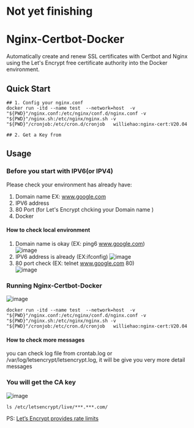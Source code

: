 # Not yet finishing 


# Nginx-Certbot-Docker
Automatically create and renew SSL certificates with Certbot and Nginx using the Let's Encrypt free certificate authority into the Docker environment. 

## Quick Start
```shell
## 1. Config your nginx.conf 
docker run -itd --name test  --network=host  -v "${PWD}"/nginx.conf:/etc/nginx/conf.d/nginx.conf -v "${PWD}"/nginx.sh:/etc/nginx/nginx.sh -v "${PWD}"/cronjob:/etc/cron.d/cronjob   williehao:nginx-cert:V20.04

## 2. Get a Key from 

```



## Usage
### Before you start with IPV6(or IPV4)
Please check your environment has already have:     
   1. Domain name EX: www.google.com
   2. IPV6 address 
   3. 80 Port (for Let's Encrypt chcking your Domain name )
   4. Docker 

#### How to check local environment
   1. Domain name is okay (EX: ping6 www.google.com)   
![image](https://user-images.githubusercontent.com/15116422/222399319-13ba7eac-3caa-45ed-b790-fd721e487379.png)
   2. IPV6 address is already (EX:ifconfig)
![image](https://user-images.githubusercontent.com/15116422/222400801-9485e9ab-2824-4790-aa92-d6cfbf9aa4b6.png)
   3. 80 port check (EX: telnet www.google.com 80)   
![image](https://user-images.githubusercontent.com/15116422/222610114-5e755013-946f-4cea-ba1e-d7ba30c69eb1.png)

### Running Nginx-Certbot-Docker
![image](https://user-images.githubusercontent.com/15116422/223012315-9b8c2ac3-299e-4d2a-b755-cfdeb9cbaf6e.png)
```shell
docker run -itd --name test  --network=host  -v "${PWD}"/nginx.conf:/etc/nginx/conf.d/nginx.conf -v "${PWD}"/nginx.sh:/etc/nginx/nginx.sh -v "${PWD}"/cronjob:/etc/cron.d/cronjob   williehao:nginx-cert:V20.04

```

#### How to check more messages
you can check log file from crontab.log or /var/log/letsencrypt/letsencrypt.log, it will be give you very more detail messages 

### You will get the CA key
![image](https://user-images.githubusercontent.com/15116422/223026211-7ca19c6b-7a62-4559-9412-b835075b4db1.png)

```shell
ls /etc/letsencrypt/live/***.***.com/
```

PS: [Let’s Encrypt provides rate limits](https://letsencrypt.org/docs/rate-limits/)
